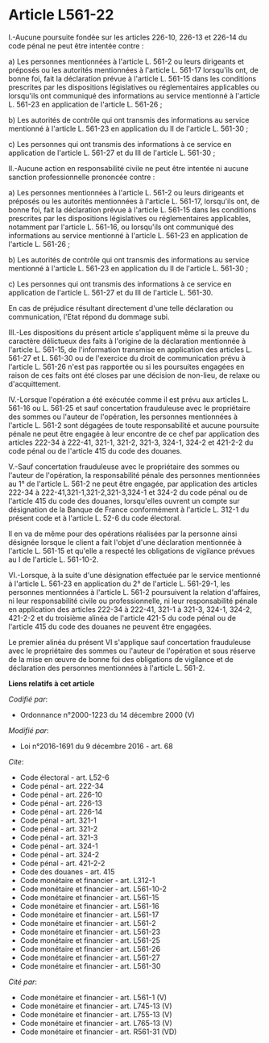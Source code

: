 # Article L561-22

I.-Aucune poursuite fondée sur les articles 226-10, 226-13 et 226-14 du code pénal ne peut être intentée contre :

a) Les personnes mentionnées à l'article L. 561-2 ou leurs dirigeants et préposés ou les autorités mentionnées à l'article L.
561-17 lorsqu'ils ont, de bonne foi, fait la déclaration prévue à l'article L. 561-15 dans les conditions prescrites par les
dispositions législatives ou réglementaires applicables ou lorsqu'ils ont communiqué des informations au service mentionné à
l'article L. 561-23 en application de l'article L. 561-26 ;

b) Les autorités de contrôle qui ont transmis des informations au service mentionné à l'article L. 561-23 en application du
II de l'article L. 561-30 ;

c) Les personnes qui ont transmis des informations à ce service en application de l'article L. 561-27 et du III de l'article
L. 561-30 ;

II.-Aucune action en responsabilité civile ne peut être intentée ni aucune sanction professionnelle prononcée contre :

a) Les personnes mentionnées à l'article L. 561-2 ou leurs dirigeants et préposés ou les autorités mentionnées à l'article L.
561-17, lorsqu'ils ont, de bonne foi, fait la déclaration prévue à l'article L. 561-15 dans les conditions prescrites par les
dispositions législatives ou réglementaires applicables, notamment par l'article L. 561-16, ou lorsqu'ils ont communiqué des
informations au service mentionné à l'article L. 561-23 en application de l'article L. 561-26 ;

b) Les autorités de contrôle qui ont transmis des informations au service mentionné à l'article L. 561-23 en application du
II de l'article L. 561-30 ;

c) Les personnes qui ont transmis des informations à ce service en application de l'article L. 561-27 et du III de l'article
L. 561-30.

En cas de préjudice résultant directement d'une telle déclaration ou communication, l'Etat répond du dommage subi.

III.-Les dispositions du présent article s'appliquent même si la preuve du caractère délictueux des faits à l'origine de la
déclaration mentionnée à l'article L. 561-15, de l'information transmise en application des articles L. 561-27 et L. 561-30
ou de l'exercice du droit de communication prévu à l'article L. 561-26 n'est pas rapportée ou si les poursuites engagées en
raison de ces faits ont été closes par une décision de non-lieu, de relaxe ou d'acquittement.

IV.-Lorsque l'opération a été exécutée comme il est prévu aux articles L. 561-16 ou L. 561-25 et sauf concertation
frauduleuse avec le propriétaire des sommes ou l'auteur de l'opération, les personnes mentionnées à l'article L. 561-2 sont
dégagées de toute responsabilité et aucune poursuite pénale ne peut être engagée à leur encontre de ce chef par application
des articles 222-34 à 222-41, 321-1, 321-2, 321-3, 324-1, 324-2 et 421-2-2 du code pénal ou de l'article 415 du code des
douanes.

V.-Sauf concertation frauduleuse avec le propriétaire des sommes ou l'auteur de l'opération, la responsabilité pénale des
personnes mentionnées au 1° de l'article L. 561-2 ne peut être engagée, par application des articles 222-34 à
222-41,321-1,321-2,321-3,324-1 et 324-2 du code pénal ou de l'article 415 du code des douanes, lorsqu'elles ouvrent un compte
sur désignation de la Banque de France conformément à l'article L. 312-1 du présent code et à l'article L. 52-6 du code
électoral.

Il en va de même pour des opérations réalisées par la personne ainsi désignée lorsque le client a fait l'objet d'une
déclaration mentionnée à l'article L. 561-15 et qu'elle a respecté les obligations de vigilance prévues au I de l'article L.
561-10-2.

VI.-Lorsque, à la suite d'une désignation effectuée par le service mentionné à l'article L. 561-23 en application du 2° de
l'article L. 561-29-1, les personnes mentionnées à l'article L. 561-2 poursuivent la relation d'affaires, ni leur
responsabilité civile ou professionnelle, ni leur responsabilité pénale en application des articles 222-34 à 222-41, 321-1 à
321-3, 324-1, 324-2, 421-2-2 et du troisième alinéa de l'article 421-5 du code pénal ou de l'article 415 du code des douanes
ne peuvent être engagées.

Le premier alinéa du présent VI s'applique sauf concertation frauduleuse avec le propriétaire des sommes ou l'auteur de
l'opération et sous réserve de la mise en œuvre de bonne foi des obligations de vigilance et de déclaration des personnes
mentionnées à l'article L. 561-2.

**Liens relatifs à cet article**

_Codifié par_:

  - Ordonnance n°2000-1223 du 14 décembre 2000 (V)

_Modifié par_:

  - Loi n°2016-1691 du 9 décembre 2016 - art. 68

_Cite_:

  - Code électoral - art. L52-6
  - Code pénal - art. 222-34
  - Code pénal - art. 226-10
  - Code pénal - art. 226-13
  - Code pénal - art. 226-14
  - Code pénal - art. 321-1
  - Code pénal - art. 321-2
  - Code pénal - art. 321-3
  - Code pénal - art. 324-1
  - Code pénal - art. 324-2
  - Code pénal - art. 421-2-2
  - Code des douanes - art. 415
  - Code monétaire et financier - art. L312-1
  - Code monétaire et financier - art. L561-10-2
  - Code monétaire et financier - art. L561-15
  - Code monétaire et financier - art. L561-16
  - Code monétaire et financier - art. L561-17
  - Code monétaire et financier - art. L561-2
  - Code monétaire et financier - art. L561-23
  - Code monétaire et financier - art. L561-25
  - Code monétaire et financier - art. L561-26
  - Code monétaire et financier - art. L561-27
  - Code monétaire et financier - art. L561-30

_Cité par_:

  - Code monétaire et financier - art. L561-1 (V)
  - Code monétaire et financier - art. L745-13 (V)
  - Code monétaire et financier - art. L755-13 (V)
  - Code monétaire et financier - art. L765-13 (V)
  - Code monétaire et financier - art. R561-31 (VD)
